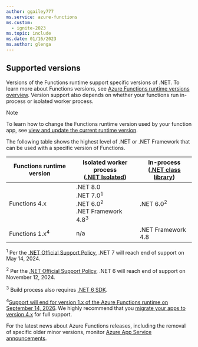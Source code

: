 ```yaml
---
author: ggailey777
ms.service: azure-functions
ms.custom:
  - ignite-2023
ms.topic: include
ms.date: 01/16/2023
ms.author: glenga
---
```


## Supported versions

Versions of the Functions runtime support specific versions of .NET. To learn more about Functions versions, see [Azure Functions runtime versions overview](../articles/azure-functions/functions-versions.md). Version support also depends on whether your functions run in-process or isolated worker process. 

>[!NOTE]
>To learn how to change the Functions runtime version used by your function app, see [view and update the current runtime version](../articles/azure-functions/set-runtime-version.md#view-and-update-the-current-runtime-version).

The following table shows the highest level of .NET or .NET Framework that can be used with a specific version of Functions. 

| Functions runtime version | Isolated worker process<br/>([.NET Isolated](../articles/azure-functions/dotnet-isolated-process-guide.md)) | In-process<br/>([.NET class library](../articles/azure-functions/functions-dotnet-class-library.md)) |
| ---- | --- | ---- |
| Functions 4.x | .NET 8.0<br/>.NET 7.0<sup>1</sup><br/>.NET 6.0<sup>2</sup><br/>.NET Framework 4.8<sup>3</sup> | .NET 6.0<sup>2</sup>  |
| Functions 1.x<sup>4</sup> | n/a | .NET Framework 4.8 |

<sup>1</sup> Per the [.NET Official Support Policy], .NET 7 will reach end of support on May 14, 2024.

<sup>2</sup> Per the [.NET Official Support Policy], .NET 6 will reach end of support on November 12, 2024.

<sup>3</sup> Build process also requires [.NET 6 SDK](https://dotnet.microsoft.com/download).

<sup>4</sup>[Support will end for version 1.x of the Azure Functions runtime on September 14, 2026](https://aka.ms/azure-functions-retirements/hostv1). We highly recommend that you [migrate your apps to version 4.x](../articles/azure-functions/migrate-version-1-version-4.md) for full support.

For the latest news about Azure Functions releases, including the removal of specific older minor versions, monitor [Azure App Service announcements](https://github.com/Azure/app-service-announcements/issues).

[.NET Official Support Policy]: https://dotnet.microsoft.com/platform/support/policy
